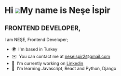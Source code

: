 Hi ![](https://user-images.githubusercontent.com/18350557/176309783-0785949b-9127-417c-8b55-ab5a4333674e.gif)My name is Neşe İspir
==================================================================================================================================

FRONTEND DEVELOPER,
--------------------


I am NEŞE,
Frontend Developer;

*   🌍  I'm based in Turkey
*   ✉️  You can contact me at [neseispir2@gmail.com](mailto:neseispir2@gmail.com)
*   🚀  I'm currently working on [Linkedin](http://linkedin.com/in/neşe-ispir)
*   🧠  I'm learning Javascript, React and Python, Django
